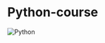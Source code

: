 # Python-course
<img src="	https://img.shields.io/badge/Python-3776AB?style=for-the-badge&logo=python&logoColor=white" alt="Python">
